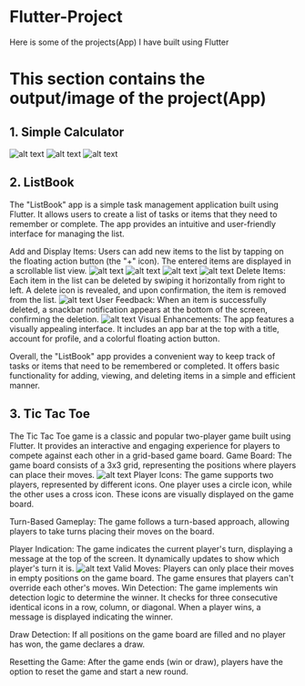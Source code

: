 # Flutter-Project
Here is some of the projects(App) I have built using Flutter


# This section contains the output/image of the project(App)

## 1. Simple Calculator  
![alt text](https://github.com/Aayush-Basnet/Flutter-Project/blob/73adc367eb91d662ae6ffeee54b43573227e90af/Flutter%20Project%20Images/Simple%20Calculator%20I1.png)    ![alt text](https://github.com/Aayush-Basnet/Flutter-Project/blob/90fea947116dfe5e39b3776efbca7b815dda5bea/Flutter%20Project%20Images/Simple%20Calculator%20I2.png)      ![alt text](https://github.com/Aayush-Basnet/Flutter-Project/blob/163122337efd45affb4b74bd07ba6bf83936573a/Flutter%20Project%20Images/Simple%20Calculator%20I3.png)

## 2. ListBook
The "ListBook" app is a simple task management application built using Flutter. It allows users to create a list of tasks or items that they need to remember or complete. The app provides an intuitive and user-friendly interface for managing the list.

Add and Display Items: Users can add new items to the list by tapping on the floating action button (the "+" icon). The entered items are displayed in a scrollable list view.
![alt text](https://github.com/Aayush-Basnet/Flutter-Project/blob/ac5baedaec3ecb045555e19526220b16df915c34/Flutter%20Project%20Images/listtodo1.png) ![alt text](https://github.com/Aayush-Basnet/Flutter-Project/blob/a7eb12b90d5ca14a9d7f76faa56147f548262031/Flutter%20Project%20Images/listtodo2.png) ![alt text](https://github.com/Aayush-Basnet/Flutter-Project/blob/663fe41325d6f8d9e3c2f0477db09769392b04c8/Flutter%20Project%20Images/listtodo3.png)
![alt text](https://github.com/Aayush-Basnet/Flutter-Project/blob/c33b8ce775314775a311d21335eb8e5cd27f9bb7/Flutter%20Project%20Images/listtodo4.1.png)
Delete Items: Each item in the list can be deleted by swiping it horizontally from right to left. A delete icon is revealed, and upon confirmation, the item is removed from the list.
![alt text](https://github.com/Aayush-Basnet/Flutter-Project/blob/8f82333992688dc6a1f027946b618485d966adb1/Flutter%20Project%20Images/listtodo5.png)
User Feedback: When an item is successfully deleted, a snackbar notification appears at the bottom of the screen, confirming the deletion.
![alt text](https://github.com/Aayush-Basnet/Flutter-Project/blob/89f97aa1adfcc9bdfc1311abae423e98005f0d2b/Flutter%20Project%20Images/listtodo6.png)
Visual Enhancements: The app features a visually appealing interface. It includes an app bar at the top with a title, account for profile, and a colorful floating action button.

Overall, the "ListBook" app provides a convenient way to keep track of tasks or items that need to be remembered or completed. It offers basic functionality for adding, viewing, and deleting items in a simple and efficient manner.

## 3. Tic Tac Toe
The Tic Tac Toe game is a classic and popular two-player game built using Flutter. It provides an interactive and engaging experience for players to compete against each other in a grid-based game board.
Game Board: The game board consists of a 3x3 grid, representing the positions where players can place their moves.
![alt text](https://github.com/Aayush-Basnet/Flutter-Project/blob/0dc3dfc3888e866ba8773328e501dbc6b64eb720/Flutter%20Project%20Images/tictactoe1.png)
Player Icons: The game supports two players, represented by different icons. One player uses a circle icon, while the other uses a cross icon. These icons are visually displayed on the game board.

Turn-Based Gameplay: The game follows a turn-based approach, allowing players to take turns placing their moves on the board.

Player Indication: The game indicates the current player's turn, displaying a message at the top of the screen. It dynamically updates to show which player's turn it is.
![alt text](https://github.com/Aayush-Basnet/Flutter-Project/blob/e75d74f2b7c72bdbb7b3b3a3b06f53e234c924aa/Flutter%20Project%20Images/tictactoe2.png)
Valid Moves: Players can only place their moves in empty positions on the game board. The game ensures that players can't override each other's moves.
Win Detection: The game implements win detection logic to determine the winner. It checks for three consecutive identical icons in a row, column, or diagonal. When a player wins, a message is displayed indicating the winner.

Draw Detection: If all positions on the game board are filled and no player has won, the game declares a draw.

Resetting the Game: After the game ends (win or draw), players have the option to reset the game and start a new round.





